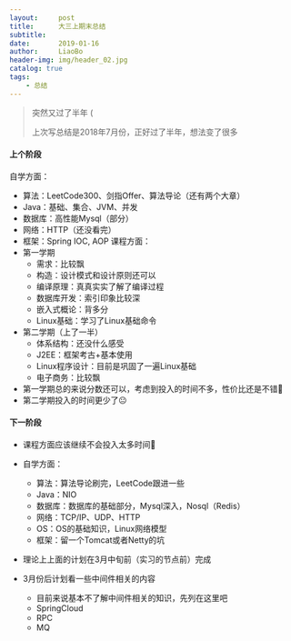 ```yaml
---
layout:     post
title:      大三上期末总结
subtitle:   
date:       2019-01-16
author:     LiaoBo
header-img: img/header_02.jpg
catalog: true
tags:
    - 总结
---
```


> 突然又过了半年 (
>
> 上次写总结是2018年7月份，正好过了半年，想法变了很多

#### 上个阶段

自学方面：
- 算法：LeetCode300、剑指Offer、算法导论（还有两个大章）
- Java：基础、集合、JVM、并发
- 数据库：高性能Mysql（部分）
- 网络：HTTP（还没看完）
- 框架：Spring IOC, AOP
课程方面：
- 第一学期
  - 需求：比较飘
  - 构造：设计模式和设计原则还可以
  - 编译原理：真真实实了解了编译过程
  - 数据库开发：索引印象比较深
  - 嵌入式概论：背多分
  - Linux基础：学习了Linux基础命令
- 第二学期（上了一半）
  - 体系结构：还没什么感受
  - J2EE：框架考古+基本使用
  - Linux程序设计：目前是巩固了一遍Linux基础
  - 电子商务：比较飘
- 第一学期总的来说分数还可以，考虑到投入的时间不多，性价比还是不错🤨
- 第二学期投入的时间更少了😐



#### 下一阶段

- 课程方面应该继续不会投入太多时间🤨
- 自学方面：
  - 算法：算法导论刷完，LeetCode跟进一些
  - Java：NIO
  - 数据库：数据库的基础部分，Mysql深入，Nosql（Redis）
  - 网络：TCP/IP、UDP、HTTP
  - OS：OS的基础知识，Linux网络模型
  - 框架：留一个Tomcat或者Netty的坑

- 理论上上面的计划在3月中旬前（实习的节点前）完成
- 3月份后计划看一些中间件相关的内容
  - 目前来说基本不了解中间件相关的知识，先列在这里吧
  - SpringCloud
  - RPC
  - MQ